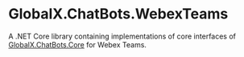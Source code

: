 # GlobalX.ChatBots.WebexTeams

A .NET Core library containing implementations of core interfaces of [GlobalX.ChatBots.Core](https://github.com/GlobalX/GlobalX.ChatBots.Core) for Webex Teams.
